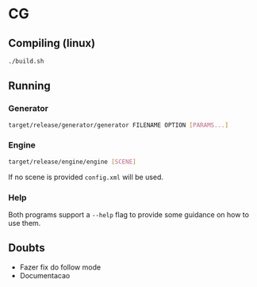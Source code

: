# CG

## Compiling (linux)
```bash
./build.sh
```

## Running
### Generator
```bash
target/release/generator/generator FILENAME OPTION [PARAMS...]
```

### Engine
```bash
target/release/engine/engine [SCENE]
```
If no scene is provided `config.xml` will be used.

### Help
Both programs support a `--help` flag to provide some guidance on how to use them.


## Doubts

- Fazer fix do follow mode
- Documentacao
